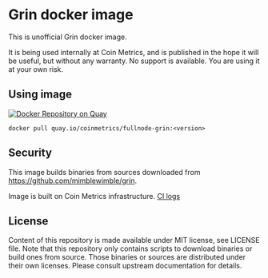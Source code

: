 # Grin docker image

This is unofficial Grin docker image.

It is being used internally at Coin Metrics, and is published in the hope it will be useful, but without any warranty. No support is available. You are using it at your own risk.

## Using image

[![Docker Repository on Quay](https://quay.io/repository/coinmetrics/fullnode-grin/status "Docker Repository on Quay")](https://quay.io/repository/coinmetrics/fullnode-grin)

```
docker pull quay.io/coinmetrics/fullnode-grin:<version>
```

## Security

This image builds binaries from sources downloaded from https://github.com/mimblewimble/grin.

Image is built on Coin Metrics infrastructure. [CI logs](https://gitlab.com/coinmetrics/fullnodes/grin/pipelines)

## License

Content of this repository is made available under MIT license, see LICENSE file.
Note that this repository only contains scripts to download binaries or build ones from source.
Those binaries or sources are distributed under their own licenses.
Please consult upstream documentation for details.
